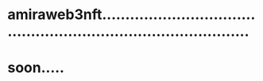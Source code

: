 # amiraweb3nft.....................................................................................
# soon.....
